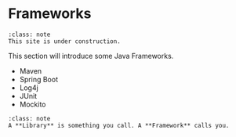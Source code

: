 # <i class="fas fa-book fa-fw"></i> Frameworks

```{admonition} Under Construction
:class: note
This site is under construction. 
```

This section will introduce some Java Frameworks.  
* Maven  
* Spring Boot  
* Log4j  
* JUnit  
* Mockito  

```{admonition} Framework
:class: note
A **Library** is something you call. A **Framework** calls you. 
```